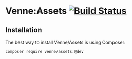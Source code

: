 # Venne:Assets [![Build Status](https://secure.travis-ci.org/Venne/assets.png)](http://travis-ci.org/Venne/assets)

## Installation

The best way to install Venne/Assets is using Composer:

```sh
composer require venne/assets:@dev
```

